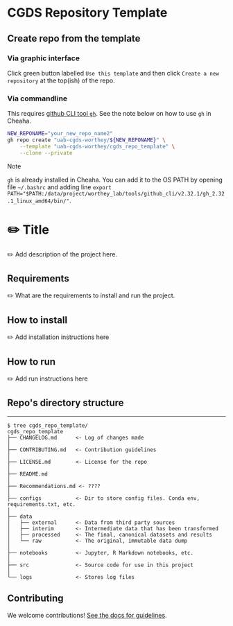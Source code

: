 # CGDS Repository Template

## Create repo from the template

### Via graphic interface

Click green button labelled `Use this template` and then click `Create a new repository` at the top(ish) of the repo.

### Via commandline

This requires [github CLI tool `gh`](https://cli.github.com/). See the note below on how to use `gh` in Cheaha.

```sh
NEW_REPONAME="your_new_repo_name2"
gh repo create "uab-cgds-worthey/${NEW_REPONAME}" \
    --template "uab-cgds-worthey/cgds_repo_template" \
    --clone --private
```

> [!NOTE]
> `gh` is already installed in Cheaha. You can add it to the OS PATH by opening file `~/.bashrc` and adding line `export PATH="$PATH:/data/project/worthey_lab/tools/github_cli/v2.32.1/gh_2.32.1_linux_amd64/bin/"`.


# :pencil2: Title

:pencil2: Add description of the project here.

## Requirements

:pencil2: What are the requirements to install and run the project.

## How to install

:pencil2: Add installation instructions here

## How to run

:pencil2: Add run instructions here


## Repo's directory structure
------------

```
$ tree cgds_repo_template/
cgds_repo_template
├── CHANGELOG.md      <- Log of changes made
│
├── CONTRIBUTING.md   <- Contribution guidelines
│
├── LICENSE.md        <- License for the repo
│
├── README.md
│
├── Recommendations.md <- ????
│
├── configs           <- Dir to store config files. Conda env, requirements.txt, etc.
│
├── data
│   ├── external      <- Data from third party sources
│   ├── interim       <- Intermediate data that has been transformed
│   ├── processed     <- The final, canonical datasets and results
│   └── raw           <- The original, immutable data dump
│
├── notebooks         <- Jupyter, R Markdown notebooks, etc.
│
├── src               <- Source code for use in this project
│
└── logs              <- Stores log files
```

## Contributing

We welcome contributions! [See the docs for guidelines](./CONTRIBUTING.md).
